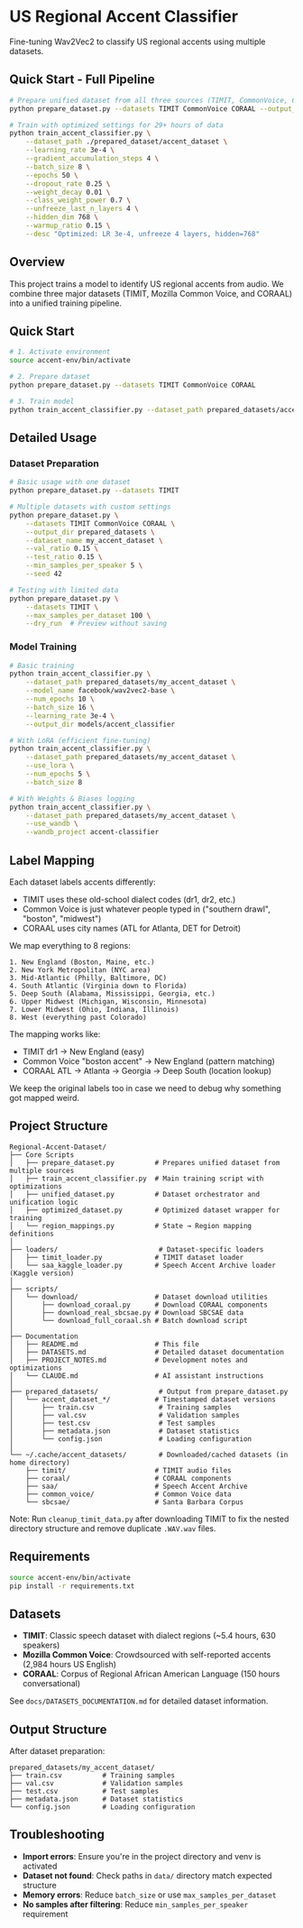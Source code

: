 # US Regional Accent Classifier

Fine-tuning Wav2Vec2 to classify US regional accents using multiple datasets.

## Quick Start - Full Pipeline

```bash
# Prepare unified dataset from all three sources (TIMIT, CommonVoice, CORAAL)
python prepare_dataset.py --datasets TIMIT CommonVoice CORAAL --output_dir prepared_dataset

# Train with optimized settings for 29+ hours of data
python train_accent_classifier.py \
    --dataset_path ./prepared_dataset/accent_dataset \
    --learning_rate 3e-4 \
    --gradient_accumulation_steps 4 \
    --batch_size 8 \
    --epochs 50 \
    --dropout_rate 0.25 \
    --weight_decay 0.01 \
    --class_weight_power 0.7 \
    --unfreeze_last_n_layers 4 \
    --hidden_dim 768 \
    --warmup_ratio 0.15 \
    --desc "Optimized: LR 3e-4, unfreeze 4 layers, hidden=768"
```

## Overview

This project trains a model to identify US regional accents from audio. We combine three major datasets (TIMIT, Mozilla Common Voice, and CORAAL) into a unified training pipeline.

## Quick Start

```bash
# 1. Activate environment
source accent-env/bin/activate

# 2. Prepare dataset
python prepare_dataset.py --datasets TIMIT CommonVoice CORAAL

# 3. Train model
python train_accent_classifier.py --dataset_path prepared_datasets/accent_dataset_*
```

## Detailed Usage

### Dataset Preparation

```bash
# Basic usage with one dataset
python prepare_dataset.py --datasets TIMIT

# Multiple datasets with custom settings
python prepare_dataset.py \
    --datasets TIMIT CommonVoice CORAAL \
    --output_dir prepared_datasets \
    --dataset_name my_accent_dataset \
    --val_ratio 0.15 \
    --test_ratio 0.15 \
    --min_samples_per_speaker 5 \
    --seed 42

# Testing with limited data
python prepare_dataset.py \
    --datasets TIMIT \
    --max_samples_per_dataset 100 \
    --dry_run  # Preview without saving
```

### Model Training

```bash
# Basic training
python train_accent_classifier.py \
    --dataset_path prepared_datasets/my_accent_dataset \
    --model_name facebook/wav2vec2-base \
    --num_epochs 10 \
    --batch_size 16 \
    --learning_rate 3e-4 \
    --output_dir models/accent_classifier

# With LoRA (efficient fine-tuning)
python train_accent_classifier.py \
    --dataset_path prepared_datasets/my_accent_dataset \
    --use_lora \
    --num_epochs 5 \
    --batch_size 8

# With Weights & Biases logging
python train_accent_classifier.py \
    --dataset_path prepared_datasets/my_accent_dataset \
    --use_wandb \
    --wandb_project accent-classifier
```

## Label Mapping

Each dataset labels accents differently:
- TIMIT uses these old-school dialect codes (dr1, dr2, etc.)
- Common Voice is just whatever people typed in ("southern drawl", "boston", "midwest")  
- CORAAL uses city names (ATL for Atlanta, DET for Detroit)

We map everything to 8 regions:
```
1. New England (Boston, Maine, etc.)
2. New York Metropolitan (NYC area)
3. Mid-Atlantic (Philly, Baltimore, DC)
4. South Atlantic (Virginia down to Florida)
5. Deep South (Alabama, Mississippi, Georgia, etc.)
6. Upper Midwest (Michigan, Wisconsin, Minnesota)
7. Lower Midwest (Ohio, Indiana, Illinois)
8. West (everything past Colorado)
```

The mapping works like:
- TIMIT dr1 → New England (easy)
- Common Voice "boston accent" → New England (pattern matching)
- CORAAL ATL → Atlanta → Georgia → Deep South (location lookup)

We keep the original labels too in case we need to debug why something got mapped weird.

## Project Structure

```
Regional-Accent-Dataset/
├── Core Scripts
│   ├── prepare_dataset.py          # Prepares unified dataset from multiple sources
│   ├── train_accent_classifier.py  # Main training script with optimizations
│   ├── unified_dataset.py          # Dataset orchestrator and unification logic
│   ├── optimized_dataset.py        # Optimized dataset wrapper for training
│   └── region_mappings.py          # State → Region mapping definitions
│
├── loaders/                         # Dataset-specific loaders
│   ├── timit_loader.py             # TIMIT dataset loader
│   └── saa_kaggle_loader.py        # Speech Accent Archive loader (Kaggle version)
│
├── scripts/
│   └── download/                   # Dataset download utilities
│       ├── download_coraal.py      # Download CORAAL components
│       ├── download_real_sbcsae.py # Download SBCSAE data
│       └── download_full_coraal.sh # Batch download script
│
├── Documentation
│   ├── README.md                   # This file
│   ├── DATASETS.md                 # Detailed dataset documentation
│   ├── PROJECT_NOTES.md            # Development notes and optimizations
│   └── CLAUDE.md                   # AI assistant instructions
│
├── prepared_datasets/               # Output from prepare_dataset.py
│   └── accent_dataset_*/           # Timestamped dataset versions
│       ├── train.csv                # Training samples
│       ├── val.csv                  # Validation samples
│       ├── test.csv                 # Test samples
│       ├── metadata.json            # Dataset statistics
│       └── config.json              # Loading configuration
│
└── ~/.cache/accent_datasets/        # Downloaded/cached datasets (in home directory)
    ├── timit/                      # TIMIT audio files
    ├── coraal/                     # CORAAL components  
    ├── saa/                        # Speech Accent Archive
    ├── common_voice/               # Common Voice data
    └── sbcsae/                     # Santa Barbara Corpus
```

Note: Run `cleanup_timit_data.py` after downloading TIMIT to fix the nested directory structure and remove duplicate `.WAV.wav` files.

## Requirements

```bash
source accent-env/bin/activate
pip install -r requirements.txt
```

## Datasets

- **TIMIT**: Classic speech dataset with dialect regions (~5.4 hours, 630 speakers)
- **Mozilla Common Voice**: Crowdsourced with self-reported accents (2,984 hours US English)
- **CORAAL**: Corpus of Regional African American Language (150 hours conversational)

See `docs/DATASETS_DOCUMENTATION.md` for detailed dataset information.

## Output Structure

After dataset preparation:
```
prepared_datasets/my_accent_dataset/
├── train.csv          # Training samples
├── val.csv            # Validation samples  
├── test.csv           # Test samples
├── metadata.json      # Dataset statistics
└── config.json        # Loading configuration
```

## Troubleshooting

- **Import errors**: Ensure you're in the project directory and venv is activated
- **Dataset not found**: Check paths in `data/` directory match expected structure
- **Memory errors**: Reduce `batch_size` or use `max_samples_per_dataset`
- **No samples after filtering**: Reduce `min_samples_per_speaker` requirement